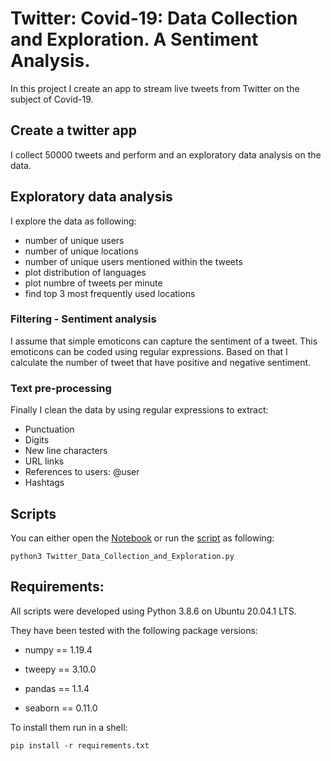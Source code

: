 # Twitter: Covid-19: Data Collection and Exploration. A Sentiment Analysis.

In this project I create an app to stream live tweets from Twitter on the subject of Covid-19.

## Create a twitter app
I collect 50000 tweets and perform and an exploratory data analysis on the data.

## Exploratory data analysis

I explore the data as following:
* number of unique users
* number of unique locations
* number of unique users mentioned within the tweets
* plot distribution of languages
* plot numbre of tweets per minute
* find top 3 most frequently used locations

### Filtering - Sentiment analysis

I assume that simple emoticons can capture the sentiment of a tweet. This emoticons can be coded using regular expressions. Based on that I calculate the number of tweet that have positive and negative sentiment.

### Text pre-processing

Finally I clean the data by using regular expressions to extract:

* Punctuation
* Digits
* New line characters
* URL links
* References to users: @user
* Hashtags

## Scripts


You can either open the [Notebook](Twitter_Data_Collection_and_Exploration.ipynb) or run the [script](Twitter_Data_Collection_and_Exploration.py) as following:

```
python3 Twitter_Data_Collection_and_Exploration.py
```

## Requirements:

All scripts were developed using Python 3.8.6 on Ubuntu 20.04.1 LTS.

They have been tested with the following package versions:

* numpy == 1.19.4

* tweepy == 3.10.0

* pandas == 1.1.4

* seaborn == 0.11.0

To install them run in a shell:

```
pip install -r requirements.txt
```

